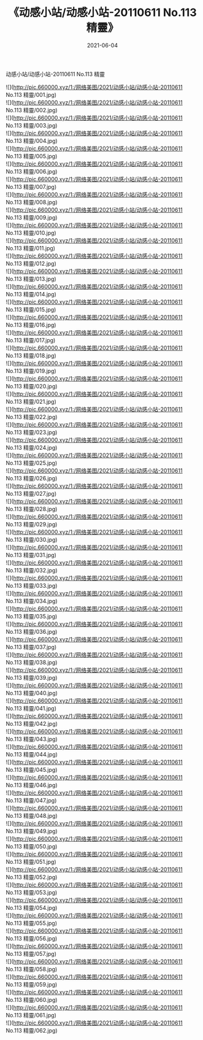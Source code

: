 ﻿---
layout: post
title:  《动感小站/动感小站-20110611 No.113 精靈》
date:   2021-06-04
img: http://pic.660000.xyz/1:/网络美图/2021/动感小站/动感小站-20110611 No.113 精靈/000.jpg
categories: [美女, 清纯, 唯美]
---

动感小站/动感小站-20110611 No.113 精靈

 ![](http://pic.660000.xyz/1:/网络美图/2021/动感小站/动感小站-20110611 No.113 精靈/001.jpg) <br>![](http://pic.660000.xyz/1:/网络美图/2021/动感小站/动感小站-20110611 No.113 精靈/002.jpg) <br>![](http://pic.660000.xyz/1:/网络美图/2021/动感小站/动感小站-20110611 No.113 精靈/003.jpg) <br>![](http://pic.660000.xyz/1:/网络美图/2021/动感小站/动感小站-20110611 No.113 精靈/004.jpg) <br>![](http://pic.660000.xyz/1:/网络美图/2021/动感小站/动感小站-20110611 No.113 精靈/005.jpg) <br>![](http://pic.660000.xyz/1:/网络美图/2021/动感小站/动感小站-20110611 No.113 精靈/006.jpg) <br>![](http://pic.660000.xyz/1:/网络美图/2021/动感小站/动感小站-20110611 No.113 精靈/007.jpg) <br>![](http://pic.660000.xyz/1:/网络美图/2021/动感小站/动感小站-20110611 No.113 精靈/008.jpg) <br>![](http://pic.660000.xyz/1:/网络美图/2021/动感小站/动感小站-20110611 No.113 精靈/009.jpg) <br>![](http://pic.660000.xyz/1:/网络美图/2021/动感小站/动感小站-20110611 No.113 精靈/010.jpg) <br>![](http://pic.660000.xyz/1:/网络美图/2021/动感小站/动感小站-20110611 No.113 精靈/011.jpg) <br>![](http://pic.660000.xyz/1:/网络美图/2021/动感小站/动感小站-20110611 No.113 精靈/012.jpg) <br>![](http://pic.660000.xyz/1:/网络美图/2021/动感小站/动感小站-20110611 No.113 精靈/013.jpg) <br>![](http://pic.660000.xyz/1:/网络美图/2021/动感小站/动感小站-20110611 No.113 精靈/014.jpg) <br>![](http://pic.660000.xyz/1:/网络美图/2021/动感小站/动感小站-20110611 No.113 精靈/015.jpg) <br>![](http://pic.660000.xyz/1:/网络美图/2021/动感小站/动感小站-20110611 No.113 精靈/016.jpg) <br>![](http://pic.660000.xyz/1:/网络美图/2021/动感小站/动感小站-20110611 No.113 精靈/017.jpg) <br>![](http://pic.660000.xyz/1:/网络美图/2021/动感小站/动感小站-20110611 No.113 精靈/018.jpg) <br>![](http://pic.660000.xyz/1:/网络美图/2021/动感小站/动感小站-20110611 No.113 精靈/019.jpg) <br>![](http://pic.660000.xyz/1:/网络美图/2021/动感小站/动感小站-20110611 No.113 精靈/020.jpg) <br>![](http://pic.660000.xyz/1:/网络美图/2021/动感小站/动感小站-20110611 No.113 精靈/021.jpg) <br>![](http://pic.660000.xyz/1:/网络美图/2021/动感小站/动感小站-20110611 No.113 精靈/022.jpg) <br>![](http://pic.660000.xyz/1:/网络美图/2021/动感小站/动感小站-20110611 No.113 精靈/023.jpg) <br>![](http://pic.660000.xyz/1:/网络美图/2021/动感小站/动感小站-20110611 No.113 精靈/024.jpg) <br>![](http://pic.660000.xyz/1:/网络美图/2021/动感小站/动感小站-20110611 No.113 精靈/025.jpg) <br>![](http://pic.660000.xyz/1:/网络美图/2021/动感小站/动感小站-20110611 No.113 精靈/026.jpg) <br>![](http://pic.660000.xyz/1:/网络美图/2021/动感小站/动感小站-20110611 No.113 精靈/027.jpg) <br>![](http://pic.660000.xyz/1:/网络美图/2021/动感小站/动感小站-20110611 No.113 精靈/028.jpg) <br>![](http://pic.660000.xyz/1:/网络美图/2021/动感小站/动感小站-20110611 No.113 精靈/029.jpg) <br>![](http://pic.660000.xyz/1:/网络美图/2021/动感小站/动感小站-20110611 No.113 精靈/030.jpg) <br>![](http://pic.660000.xyz/1:/网络美图/2021/动感小站/动感小站-20110611 No.113 精靈/031.jpg) <br>![](http://pic.660000.xyz/1:/网络美图/2021/动感小站/动感小站-20110611 No.113 精靈/032.jpg) <br>![](http://pic.660000.xyz/1:/网络美图/2021/动感小站/动感小站-20110611 No.113 精靈/033.jpg) <br>![](http://pic.660000.xyz/1:/网络美图/2021/动感小站/动感小站-20110611 No.113 精靈/034.jpg) <br>![](http://pic.660000.xyz/1:/网络美图/2021/动感小站/动感小站-20110611 No.113 精靈/035.jpg) <br>![](http://pic.660000.xyz/1:/网络美图/2021/动感小站/动感小站-20110611 No.113 精靈/036.jpg) <br>![](http://pic.660000.xyz/1:/网络美图/2021/动感小站/动感小站-20110611 No.113 精靈/037.jpg) <br>![](http://pic.660000.xyz/1:/网络美图/2021/动感小站/动感小站-20110611 No.113 精靈/038.jpg) <br>![](http://pic.660000.xyz/1:/网络美图/2021/动感小站/动感小站-20110611 No.113 精靈/039.jpg) <br>![](http://pic.660000.xyz/1:/网络美图/2021/动感小站/动感小站-20110611 No.113 精靈/040.jpg) <br>![](http://pic.660000.xyz/1:/网络美图/2021/动感小站/动感小站-20110611 No.113 精靈/041.jpg) <br>![](http://pic.660000.xyz/1:/网络美图/2021/动感小站/动感小站-20110611 No.113 精靈/042.jpg) <br>![](http://pic.660000.xyz/1:/网络美图/2021/动感小站/动感小站-20110611 No.113 精靈/043.jpg) <br>![](http://pic.660000.xyz/1:/网络美图/2021/动感小站/动感小站-20110611 No.113 精靈/044.jpg) <br>![](http://pic.660000.xyz/1:/网络美图/2021/动感小站/动感小站-20110611 No.113 精靈/045.jpg) <br>![](http://pic.660000.xyz/1:/网络美图/2021/动感小站/动感小站-20110611 No.113 精靈/046.jpg) <br>![](http://pic.660000.xyz/1:/网络美图/2021/动感小站/动感小站-20110611 No.113 精靈/047.jpg) <br>![](http://pic.660000.xyz/1:/网络美图/2021/动感小站/动感小站-20110611 No.113 精靈/048.jpg) <br>![](http://pic.660000.xyz/1:/网络美图/2021/动感小站/动感小站-20110611 No.113 精靈/049.jpg) <br>![](http://pic.660000.xyz/1:/网络美图/2021/动感小站/动感小站-20110611 No.113 精靈/050.jpg) <br>![](http://pic.660000.xyz/1:/网络美图/2021/动感小站/动感小站-20110611 No.113 精靈/051.jpg) <br>![](http://pic.660000.xyz/1:/网络美图/2021/动感小站/动感小站-20110611 No.113 精靈/052.jpg) <br>![](http://pic.660000.xyz/1:/网络美图/2021/动感小站/动感小站-20110611 No.113 精靈/053.jpg) <br>![](http://pic.660000.xyz/1:/网络美图/2021/动感小站/动感小站-20110611 No.113 精靈/054.jpg) <br>![](http://pic.660000.xyz/1:/网络美图/2021/动感小站/动感小站-20110611 No.113 精靈/055.jpg) <br>![](http://pic.660000.xyz/1:/网络美图/2021/动感小站/动感小站-20110611 No.113 精靈/056.jpg) <br>![](http://pic.660000.xyz/1:/网络美图/2021/动感小站/动感小站-20110611 No.113 精靈/057.jpg) <br>![](http://pic.660000.xyz/1:/网络美图/2021/动感小站/动感小站-20110611 No.113 精靈/058.jpg) <br>![](http://pic.660000.xyz/1:/网络美图/2021/动感小站/动感小站-20110611 No.113 精靈/059.jpg) <br>![](http://pic.660000.xyz/1:/网络美图/2021/动感小站/动感小站-20110611 No.113 精靈/060.jpg) <br>![](http://pic.660000.xyz/1:/网络美图/2021/动感小站/动感小站-20110611 No.113 精靈/061.jpg) <br>![](http://pic.660000.xyz/1:/网络美图/2021/动感小站/动感小站-20110611 No.113 精靈/062.jpg) <br>